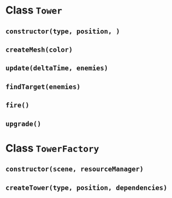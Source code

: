 # Class `Tower`

## `constructor(type, position, )`

## `createMesh(color)`

## `update(deltaTime, enemies)`

## `findTarget(enemies)`

## `fire()`

## `upgrade()`
# Class `TowerFactory`

## `constructor(scene, resourceManager)`

## `createTower(type, position, dependencies)`